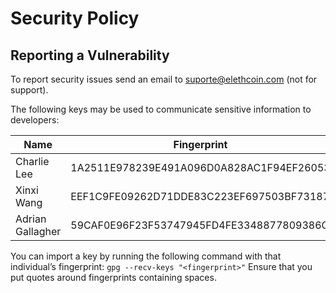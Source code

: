 # Security Policy

## Reporting a Vulnerability

To report security issues send an email to suporte@elethcoin.com (not for support).

The following keys may be used to communicate sensitive information to developers:

| Name | Fingerprint |
|------|-------------|
| Charlie Lee | 1A2511E978239E491A096D0A828AC1F94EF26053 |
| Xinxi Wang | EEF1C9FE09262D71DDE83C223EF697503BF73187 |
| Adrian Gallagher | 59CAF0E96F23F53747945FD4FE3348877809386C |

You can import a key by running the following command with that individual’s fingerprint: `gpg --recv-keys "<fingerprint>"` Ensure that you put quotes around fingerprints containing spaces.
